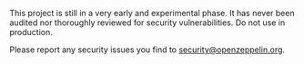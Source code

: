 This project is still in a very early and experimental phase. It has never been audited nor thoroughly reviewed for security vulnerabilities. Do not use in production.

Please report any security issues you find to security@openzeppelin.org.